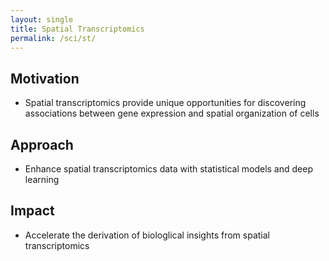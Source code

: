 ```yaml
---
layout: single
title: Spatial Transcriptomics
permalink: /sci/st/
---
```


## Motivation

- Spatial transcriptomics provide unique opportunities for discovering
  associations between gene expression and spatial organization of cells

## Approach

- Enhance spatial transcriptomics data with statistical models and
  deep learning

## Impact

- Accelerate the derivation of biologlical insights from spatial
  transcriptomics

